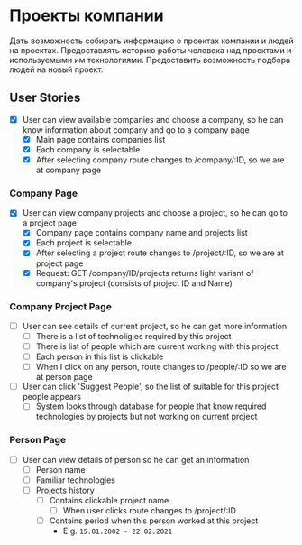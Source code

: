 # Проекты компании

Дать возможность собирать информацию о проектах компании и людей на проектах. Предоставлять историю работы человека над проектами и используемыми им технологиями. Предоставить возможность подбора людей на новый проект.

## User Stories

- [x] User can view available companies and choose a company, so he can know information about company and go to a company page
  - [x] Main page contains companies list
  - [x] Each company is selectable
  - [x] After selecting company route changes to /company/:ID, so we are at company page

### Company Page

- [x] User can view company projects and choose a project, so he can go to a project page
  - [x] Company page contains company name and projects list
  - [x] Each project is selectable
  - [x] After selecting a project route changes to /project/:ID, so we are at project page
  - [x] Request: GET /company/ID/projects returns light variant of company's project (consists of project ID and Name)

### Company Project Page

- [ ] User can see details of current project, so he can get more information
  - [ ] There is a list of technoligies required by this project
  - [ ] There is list of people which are current working with this project
  - [ ] Each person in this list is clickable
  - [ ] When I click on any person, route changes to /people/:ID so we are at person page
- [ ] User can click 'Suggest People', so the list of suitable for this project people appears
  - [ ] System looks through database for people that know required technologies by projects but not working on current project

### Person Page

- [ ] User can view details of person so he can get an information
  - [ ] Person name
  - [ ] Familiar technologies
  - [ ] Projects history
    - [ ] Contains clickable project name
      - [ ] When user clicks route changes to /project/:ID
    - [ ] Contains period when this person worked at this project
      - E.g. ``15.01.2002 - 22.02.2021``

